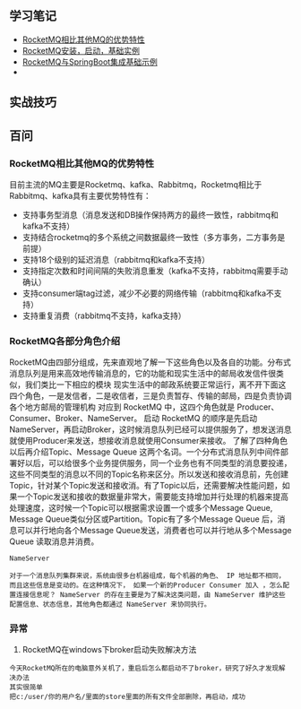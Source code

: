 ## 学习笔记
- [RocketMQ相比其他MQ的优势特性](#RocketMQ相比其他MQ的优势特性)
- [RocketMQ安装，启动，基础实例](#http://rocketmq.apache.org/docs/quick-start/)
- [RocketMQ与SpringBoot集成基础示例](https://github.com/zhonghuasheng/JAVA/tree/master/springboot/springboot-rocketmq/src/test/java/com/springboot/rocketmq)
- []()

## 实战技巧
## 百问

### RocketMQ相比其他MQ的优势特性
目前主流的MQ主要是Rocketmq、kafka、Rabbitmq，Rocketmq相比于Rabbitmq、kafka具有主要优势特性有：
* 支持事务型消息（消息发送和DB操作保持两方的最终一致性，rabbitmq和kafka不支持）
* 支持结合rocketmq的多个系统之间数据最终一致性（多方事务，二方事务是前提）
* 支持18个级别的延迟消息（rabbitmq和kafka不支持）
* 支持指定次数和时间间隔的失败消息重发（kafka不支持，rabbitmq需要手动确认）
* 支持consumer端tag过滤，减少不必要的网络传输（rabbitmq和kafka不支持）
* 支持重复消费（rabbitmq不支持，kafka支持）

### RocketMQ各部分角色介绍
RocketMQ由四部分组成，先来直观地了解一下这些角色以及各自的功能。分布式消息队列是用来高效地传输消息的，它的功能和现实生活中的邮局收发信件很类似，我们类比一下相应的模块 现实生活中的邮政系统要正常运行，离不开下面这四个角色，一是发信者，二是收信者，三是负责暂存、传输的邮局，四是负责协调各个地方邮局的管理机构 对应到 RocketMQ 中，这四个角色就是 Producer、Consumer、Broker、NameServer。
启动 RocketMQ 的顺序是先启动NameServer，再启动Broker，这时候消息队列已经可以提供服务了，想发送消息就使用Producer来发送，想接收消息就使用Consumer来接收。
了解了四种角色以后再介绍Topic、Message Queue 这两个名词。一个分布式消息队列中间件部署好以后，可以给很多个业务提供服务，同一个业务也有不同类型的消息要投递，这些不同类型的消息以不同的Topic名称来区分。所以发送和接收消息前，先创建Topic，针对某个Topic发送和接收消。有了Topic以后，还需要解决性能问题，如果一个Topic发送和接收的数据量非常大，需要能支持增加并行处理的机器来提高处理速度，这时候一个Topic可以根据需求设置一个或多个Message Queue, Message Queue类似分区或Partition。Topic有了多个Message Queue 后，消息可以并行地向各个Message Queue发送，消费者也可以并行地从多个Message Queue 读取消息并消费。

`NameServer`
```
对于一个消息队列集群来说，系统由很多台机器组成，每个机器的角色、 IP 地址都不相同，而且这些信息是变动的。在这种情况下， 如果一个新的Producer Consumer 加入 ，怎么配置连接信息呢？ NameServer 的存在主要是为了解决这类问题，由 NameServer 维护这些配置信息、状态信息，其他角色都通过 NameServer 来协同执行。
```

### 异常
1. RocketMQ在windows下broker启动失败解决方法
```
今天RocketMQ所在的电脑意外关机了，重启后怎么都启动不了broker，研究了好久才发现解决办法
其实很简单
把c:/user/你的用户名/里面的store里面的所有文件全部删除，再启动，成功
```
